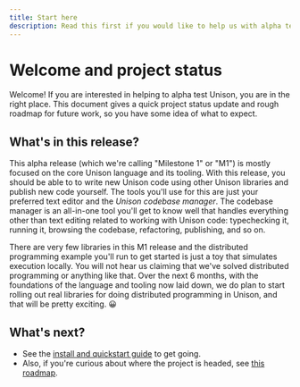 ```yaml
---
title: Start here
description: Read this first if you would like to help us with alpha testing of Unison
---
```


# Welcome and project status

Welcome! If you are interested in helping to alpha test Unison, you are in the right place. This document gives a quick project status update and rough roadmap for future work, so you have some idea of what to expect.

## What's in this release?

This alpha release (which we're calling "Milestone 1" or "M1") is mostly focused on the core Unison language and its tooling. With this release, you should be able to to write new Unison code using other Unison libraries and publish new code yourself. The tools you'll use for this are just your preferred text editor and the _Unison codebase manager_. The codebase manager is an all-in-one tool you'll get to know well that handles everything other than text editing related to working with Unison code: typechecking it, running it, browsing the codebase, refactoring, publishing, and so on.

There are very few libraries in this M1 release and the distributed programming example you'll run to get started is just a toy that simulates execution locally. You will not hear us claiming that we've solved distributed programming or anything like that. Over the next 6 months, with the foundations of the language and tooling now laid down, we do plan to start rolling out real libraries for doing distributed programming in Unison, and that will be pretty exciting. 😀

## What's next?

* See the [install and quickstart guide](/docs/quickstart) to get going.
* Also, if you're curious about where the project is headed, see [this roadmap](/docs/roadmap).
